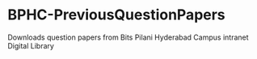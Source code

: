 # BPHC-PreviousQuestionPapers
Downloads question papers from Bits Pilani Hyderabad Campus intranet Digital Library
